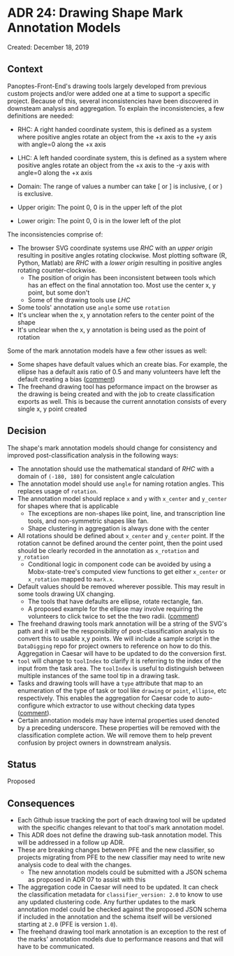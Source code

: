 # ADR 24: Drawing Shape Mark Annotation Models

Created: December 18, 2019

## Context

Panoptes-Front-End's drawing tools largely developed from previous custom projects and/or were added one at a time to support a specific project. Because of this, several inconsistencies have been discovered in downsteam analysis and aggregation. To explain the inconsistencies, a few definitions are needed:

- RHC: A right handed coordinate system, this is defined as a system where positive angles rotate an object from the +x axis to the +y axis with angle=0 along the +x axis

- LHC: A left handed coordinate system, this is defined as a system where positive angles rotate an object from the +x axis to the -y axis with angle=0 along the +x axis

- Domain: The range of values a number can take [ or ] is inclusive, ( or ) is exclusive.

- Upper origin: The point 0, 0 is in the upper left of the plot

- Lower origin: The point 0, 0 is in the lower left of the plot

The inconsistencies comprise of:

- The browser SVG coordinate systems use _RHC_ with an _upper origin_ resulting in positive angles rotating clockwise. Most plotting software (R, Python, Matlab) are _RHC_ with a _lower origin_ resulting in positive angles rotating counter-clockwise. 
  - The position of origin has been inconsistent between tools which has an effect on the final annotation too. Most use the center x, y point, but some don't
  - Some of the drawing tools use _LHC_
- Some tools' annotation use `angle` some use `rotation`
- It's unclear when the x, y annotation refers to the center point of the shape
- It's unclear when the x, y annotation is being used as the point of rotation

Some of the mark annotation models have a few other issues as well:

- Some shapes have default values which an create bias. For example, the ellipse has a default axis ratio of 0.5 and many volunteers have left the default creating a bias ([comment](https://github.com/zooniverse/front-end-monorepo/issues/500#issuecomment-516788821))
- The freehand drawing tool has peformance impact on the browser as the drawing is being created and with the job to create classification exports as well. This is because the current annotation consists of every single x, y point created

## Decision

The shape's mark annotation models should change for consistency and improved post-classification analysis in the following ways:

- The annotation should use the mathematical standard of _RHC_ with a domain of `(-180, 180]` for consistent angle calculation
- The annotation model should use `angle` for naming rotation angles. This replaces usage of `rotation`.
- The annotation model should replace `x` and `y` with `x_center` and `y_center` for shapes where that is applicable
  - The exceptions are non-shapes like point, line, and transcription line tools, and non-symmetric shapes like fan.
  - Shape clustering in aggregation is always done with the center
- All rotations should be defined about `x_center` and `y_center` point. If the rotation cannot be defined around the center point, then the point used should be clearly recorded in the annotation as `x_rotation` and `y_rotation`
  - Conditional logic in component code can be avoided by using a Mobx-state-tree's computed view functions to get either `x_center` or `x_rotation` mapped to `mark.x`. 
- Default values should be removed wherever possible. This may result in some tools drawing UX changing. 
  - The tools that have defaults are ellipse, rotate rectangle, fan. 
  - A proposed example for the ellipse may involve requiring the volunteers to click twice to set the the two radii. ([comment](https://github.com/zooniverse/front-end-monorepo/issues/500#issuecomment-516788821))
- The freehand drawing tools mark annotation will be a string of the SVG's path and it will be the responsibility of post-classification analysis to convert this to usable x,y points. We will include a sample script in the `DataDigging` repo for project owners to reference on how to do this. Aggregation in Caesar will have to be updated to do the conversion first.
- `tool` will change to `toolIndex` to clarify it is referring to the index of the input from the task area. The `toolIndex` is useful to distinguish between multiple instances of the same tool tip in a drawing task.
- Tasks and drawing tools will have a `type` attribute that map to an enumeration of the type of task or tool like `drawing` or `point`, `ellipse`, etc respectively. This enables the aggregation for Caesar code to auto-configure which extractor to use without checking data types ([comment](https://github.com/zooniverse/front-end-monorepo/issues/823#issuecomment-493896524)).
- Certain annotation models may have internal properties used denoted by a preceding underscore. These properties will be removed with the classification complete action. We will remove them to help prevent confusion by project owners in downstream analysis. 

## Status

Proposed

## Consequences

- Each Github issue tracking the port of each drawing tool will be updated with the specific changes relevant to that tool's mark annotation model. 
- This ADR does not define the drawing sub-task annotation model. This will be addressed in a follow up ADR.
- These are breaking changes between PFE and the new classifier, so projects migrating from PFE to the new classifier may need to write new analysis code to deal with the changes. 
  - The new annotation models could be submitted with a JSON schema as proposed in ADR 07 to assist with this
- The aggregation code in Caesar will need to be updated. It can check the classification metadata for `classifier_version: 2.0` to know to use any updated clustering code. Any further updates to the mark annotation model could be checked against the proposed JSON schema if included in the annotation and the schema itself will be versioned starting at `2.0` (PFE is version `1.0`).
- The freehand drawing tool mark annotation is an exception to the rest of the marks' annotation models due to performance reasons and that will have to be communicated.

